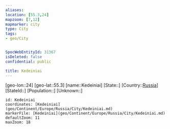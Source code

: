 ```yaml
---
aliases: 
location: [55.3,24]
mapzoom: [7,12] 
mapmarker: city 
type: City
tags:
- geo/City


SpocWebEntityId: 31367
isDeleted: false
confidential: public

title: Kedeiniai
---
```

[geo-lon::24]
[geo-lat::55.3]
[name::Kedeiniai]
[State::]
[Country::[Russia](geo/Continent/Europe/Russia.md)]
[StateId::]
[Population::]
[Unknown::]


```leaflet
id: Kedeiniai
coordinates: [Kedeiniai](geo/Continent/Europe/Russia/City/Kedeiniai.md)
markerFile: [Kedeiniai](geo/Continent/Europe/Russia/City/Kedeiniai.md)
defaultZoom: 11 
maxZoom: 18
```


